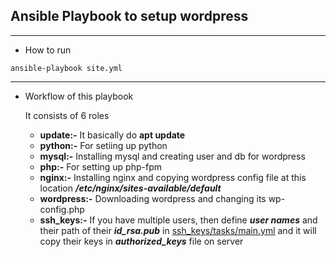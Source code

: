 ## Ansible Playbook to setup wordpress
---
- How to run
```
ansible-playbook site.yml
```
--- 

- Workflow of this playbook

   It consists of 6 roles
   - **update:-**   It basically do **apt update**
   - **python:-**   For setiing up python
   - **mysql:-**    Installing mysql and creating user and db for wordpress
   - **php:-**      For setting up php-fpm
   - **nginx:-**    Installing nginx and copying wordpress config file at this location ***/etc/nginx/sites-available/default***
   - **wordpress:-**   Downloading wordpress and changing its wp-config.php
   - **ssh_keys:-**   If you have multiple users, then define ***user names*** and their path of their ***id_rsa.pub*** in [ssh_keys/tasks/main.yml](ssh_keys/tasks/main.yml) and it will copy their keys in ***authorized_keys*** file on server 
